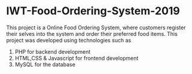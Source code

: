 # IWT-Food-Ordering-System-2019
This project is a Online Food Ordering System, where customers register their selves into the system and order their preferred food items. This project was developed using technologies such as 
1. PHP for backend development 
2. HTML,CSS & Javascript for frontend development 
3. MySQL for the database
